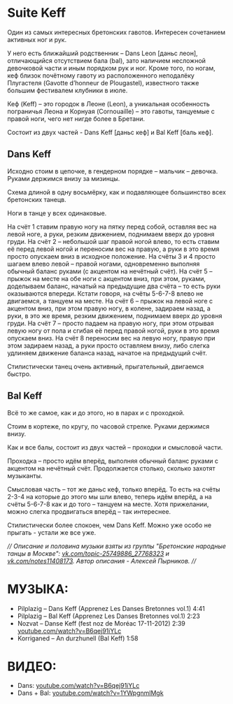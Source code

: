Suite Keff
==========
Один из самых интересных бретонских гавотов. Интересен сочетанием активных ног и рук.

У него есть ближайший родственник – Dans Leon [даньс леон], отличающийся отсутствием бала (bal), зато наличием несложной девочковой части и иным порядком рук и ног. Кроме того, по ногам, кеф близок почётному гавоту из расположенного неподалёку Плугастеля (Gavotte d’honneur de Plougastel), известного также большим фестивалем клубники в июле. 

Кеф (Keff) – это городок в Леоне (Leon), а уникальная особенность пограничья Леона и Корнуая (Cornouaille) – это гавоты, танцуемые с правой ноги, чего нет нигде более в Бретани. 

Состоит из двух частей - Dans Keff [даньс кеф] и Bal Keff [баль кеф].

## Dans Keff

Исходно стоим в цепочке, в гендерном порядке – мальчик – девочка. Руками держимся внизу за мизинцы. 

Схема длиной в одну восьмёрку, как и подавляющее большинство всех бретонских танецв.

Ноги в танце у всех одинаковые.

На счёт 1 ставим правую ногу на пятку перед собой, оставляя вес на левой ноге, а руки, резким движением, поднимаем вверх до уровня груди. 
На счёт 2 – небольшой шаг правой ногой влево, то есть ставим её перед левой ногой и переносим вес на правую, а руки в это время просто опускаем вниз в исходное положение. 
На счёты 3 и 4 просто шагаем влево левой – правой ногами, одновременно выполняя обычный баланс руками (с акцентом на нечётный счёт).
На счёт 5 – прыжок на месте на обе ноги с акцентом вниз, при этом, руками, доделываем баланс, начатый на предыдущие два счёта – то есть руки оказываются впереди.
Кстати говоря, на счёты 5-6-7-8 влево не двигаемся, а танцуем на месте. 
На счёт 6 – прыжок на левой ноге с акцентом вниз, при этом правую ногу, в колене, задираем назад, а руки, в это же время, резким движением, поднимаем вверх до уровня груди. 
На счёт 7 – просто падаем на правую ногу, при этом отрывая левую ногу от пола и сгибая её перед правой ногой, руки в это время опускаем вниз. 
На счёт 8 переносим вес на левую ногу, правую при этом задираем назад, а руки просто оставляем внизу, либо слегка удлиняем движение баланса назад, начатое на предыдущий счёт.

Стилистически танец очень активный, прыгательный, двигаемся быстро. 

## Bal Keff

Всё то же самое, как и до этого, но в парах и с проходкой.

Стоим в кортеже, по кругу, по часовой стрелке. Руками держимся внизу.

Как и все балы, состоит из двух частей – проходки и смысловой части. 

Проходка – просто идём вперёд, выполняя обычный баланс руками с акцентом на нечётный счёт. Продолжается столько, сколько захотят музыканты. 

Смысловая часть – тот же даньс кеф, только вперёд. То есть на счёты 2-3-4 на которые до этого мы шли влево, теперь идём вперёд, а на счёты 5-6-7-8 как и до того – танцуем на месте. Хотя прижелании, можно слегка продвигаться вперёд – так интереснее. 

Стилистически более спокоен, чем Dans Keff. Можно уже особо не прыгать - устали же все уже.

_// Описание и половина музыки взяты из группы "Бретонские народные танцы в Москве":  [vk.com/topic-25749886_27768323](https://vk.com/topic-25749886_27768323) и [vk.com/notes11408173](https://vk.com/notes11408173). Автор описания - Алексей Пырников. //_

МУЗЫКА:
=======
- Pilplazig – Dans Keff (Apprenez Les Danses Bretonnes vol.1) 4:41
- Pilplazig – Bal Keff (Apprenez Les Danses Bretonnes vol.1) 2:23
- Nozvat – Danse Keff (fest noz de Moréac 17-11-2012) 2:39 [youtube.com/watch?v=B6qej91iYLc](https://www.youtube.com/watch?v=B6qej91iYLc)
- Korriganed – An durzhunell (Bal Keff) 1:58

ВИДЕО:
======
- Dans: [youtube.com/watch?v=B6qej91iYLc](https://www.youtube.com/watch?v=B6qej91iYLc)
- Dans + Bal: [youtube.com/watch?v=1YWpgnmlMgk](https://www.youtube.com/watch?v=1YWpgnmlMgk)
